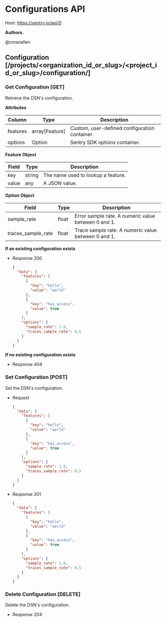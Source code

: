 # Configurations API

Host: https://sentry.io/api/0

**Authors.**

@cmanallen

## Configuration [/projects/<organization_id_or_slug>/<project_id_or_slug>/configuration/]

### Get Configuration [GET]

Retrieve the DSN's configuration.

**Attributes**

| Column   | Type           | Description                                   |
| -------- | -------------- | --------------------------------------------- |
| features | array[Feature] | Custom, user-defined configuration container. |
| options  | Option         | Sentry SDK options container.                 |

**Feature Object**

| Field | Type   | Description                        |
| ----- | ------ | ---------------------------------- |
| key   | string | The name used to lookup a feature. |
| value | any    | A JSON value.                      |

**Option Object**

| Field              | Type  | Description                                         |
| ------------------ | ----- | --------------------------------------------------- |
| sample_rate        | float | Error sample rate. A numeric value between 0 and 1. |
| traces_sample_rate | float | Trace sample rate. A numeric value between 0 and 1. |

**If an existing configuration exists**

- Response 200

  ```json
  {
    "data": {
      "features": [
        {
          "key": "hello",
          "value": "world"
        },
        {
          "key": "has_access",
          "value": true
        }
      ],
      "options": {
        "sample_rate": 1.0,
        "traces_sample_rate": 0.5
      }
    }
  }
  ```

**If no existing configuration exists**

- Response 404

### Set Configuration [POST]

Set the DSN's configuration.

- Request

  ```json
  {
    "data": {
      "features": [
        {
          "key": "hello",
          "value": "world"
        },
        {
          "key": "has_access",
          "value": true
        }
      ],
      "options": {
        "sample_rate": 1.0,
        "traces_sample_rate": 0.5
      }
    }
  }
  ```

- Response 201

  ```json
  {
    "data": {
      "features": [
        {
          "key": "hello",
          "value": "world"
        },
        {
          "key": "has_access",
          "value": true
        }
      ],
      "options": {
        "sample_rate": 1.0,
        "traces_sample_rate": 0.5
      }
    }
  }
  ```

### Delete Configuration [DELETE]

Delete the DSN's configuration.

- Response 204
